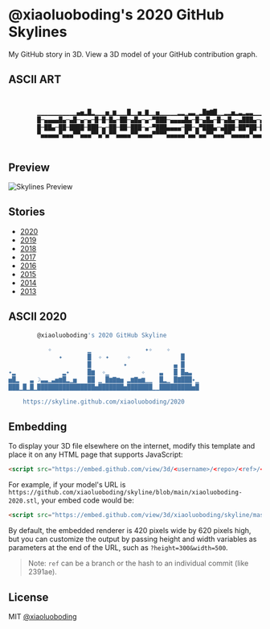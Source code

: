 # @xiaoluoboding's 2020 GitHub Skylines

My GitHub story in 3D. View a 3D model of your GitHub contribution graph.

## ASCII ART

```bash


        ▁▁▁▁▁▁▁▁▁▁▁▄▅▂█▂▁▁▁▅▁▆▁▁▁█▁▁▅▁▇▁▁▅▁▁▁▁▁▂▂▁▃▃▁▂█▆▇█▁▁▂▂▅▂▃▂▃▃▁▁▁▁▁▁▁▁▁▁▁▁▁▁▁▁▁▁
        █─▄▄▄▄█▄─▄█─▄─▄─█─█─█▄─██─▄█▄─▄─▀███─▄▄▄▄█▄─█─▄█▄─█─▄█▄─▄███▄─▄█▄─▀█▄─▄█▄─▄▄─█
        █─██▄─██─████─███─▄─██─██─███─▄─▀███▄▄▄▄─██─▄▀███▄─▄███─██▀██─███─█▄▀─███─▄█▀█
        ▀▄▄▄▄▄▀▄▄▄▀▀▄▄▄▀▀▄▀▄▀▀▄▄▄▄▀▀▄▄▄▄▀▀▀▀▄▄▄▄▄▀▄▄▀▄▄▀▀▄▄▄▀▀▄▄▄▄▄▀▄▄▄▀▄▄▄▀▀▄▄▀▄▄▄▄▄▀
              

```


## Preview

![Skylines Preview](preivew.gif)

## Stories

* [2020](./xiaoluoboding-2020.stl)
* [2019](./xiaoluoboding-2019.stl)
* [2018](./xiaoluoboding-2018.stl)
* [2017](./xiaoluoboding-2017.stl)
* [2016](./xiaoluoboding-2016.stl)
* [2015](./xiaoluoboding-2015.stl)
* [2014](./xiaoluoboding-2014.stl)
* [2013](./xiaoluoboding-2013.stl)


## ASCII 2020

```bash
        @xiaoluoboding's 2020 GitHub Skyline         

           ✧          ▁               ✦✧    ✧        
              ✦       █  ✧ ✦     ✧              █    
                      █         ✦             ▄ █    
✦▂             ▂✦     █▆  ✧▁         ✧    ▃   █ █▄▃  
▅█▂   ▃ ☽▃▃▁▃▅▆█▂▁▅   ██ ▁ █▆▇▆▅ ▂▆▇▅▆▁▁  █▂▁ █▇███✦▁
███▁█▁█▁████████████████▅███████▅███████▁▁█████████▅█

    https://skyline.github.com/xiaoluoboding/2020     
```

## Embedding

To display your 3D file elsewhere on the internet, modify this template and place it on any HTML page that supports JavaScript:

```html
<script src="https://embed.github.com/view/3d/<username>/<repo>/<ref>/<path_to_file>"></script>
```

For example, if your model's URL is `https://github.com/xiaoluoboding/skyline/blob/main/xiaoluoboding-2020.stl`, your embed code would be:

```html
<script src="https://embed.github.com/view/3d/xiaoluoboding/skyline/master/xiaoluoboding-2020.stl"></script>
```

By default, the embedded renderer is 420 pixels wide by 620 pixels high, but you can customize the output by passing height and width variables as parameters at the end of the URL, such as `?height=300&width=500`.

> Note: `ref` can be a branch or the hash to an individual commit (like 2391ae).

## License

MIT [@xiaoluoboding](https://github.com/xiaoluoboding)

